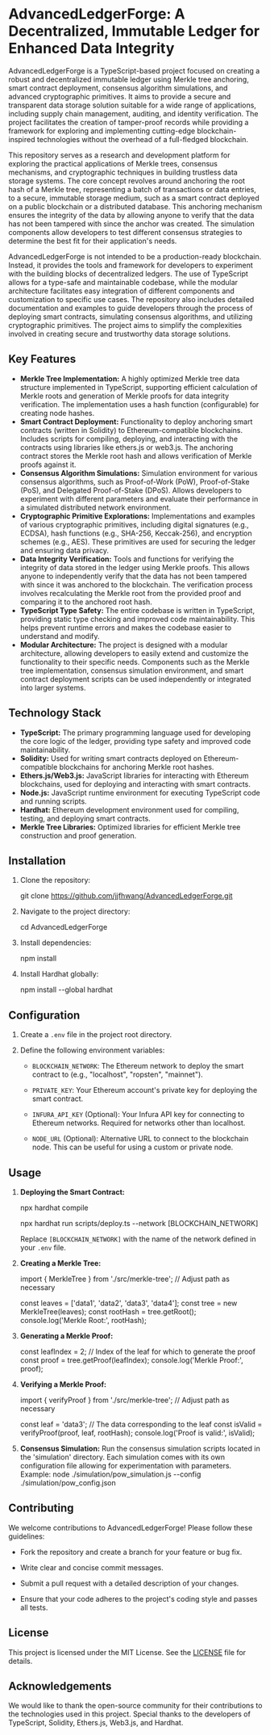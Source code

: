 # AdvancedLedgerForge: A Decentralized, Immutable Ledger for Enhanced Data Integrity

AdvancedLedgerForge is a TypeScript-based project focused on creating a robust and decentralized immutable ledger using Merkle tree anchoring, smart contract deployment, consensus algorithm simulations, and advanced cryptographic primitives. It aims to provide a secure and transparent data storage solution suitable for a wide range of applications, including supply chain management, auditing, and identity verification. The project facilitates the creation of tamper-proof records while providing a framework for exploring and implementing cutting-edge blockchain-inspired technologies without the overhead of a full-fledged blockchain.

This repository serves as a research and development platform for exploring the practical applications of Merkle trees, consensus mechanisms, and cryptographic techniques in building trustless data storage systems. The core concept revolves around anchoring the root hash of a Merkle tree, representing a batch of transactions or data entries, to a secure, immutable storage medium, such as a smart contract deployed on a public blockchain or a distributed database. This anchoring mechanism ensures the integrity of the data by allowing anyone to verify that the data has not been tampered with since the anchor was created. The simulation components allow developers to test different consensus strategies to determine the best fit for their application's needs.

AdvancedLedgerForge is not intended to be a production-ready blockchain. Instead, it provides the tools and framework for developers to experiment with the building blocks of decentralized ledgers. The use of TypeScript allows for a type-safe and maintainable codebase, while the modular architecture facilitates easy integration of different components and customization to specific use cases. The repository also includes detailed documentation and examples to guide developers through the process of deploying smart contracts, simulating consensus algorithms, and utilizing cryptographic primitives. The project aims to simplify the complexities involved in creating secure and trustworthy data storage solutions.

## Key Features

*   **Merkle Tree Implementation:** A highly optimized Merkle tree data structure implemented in TypeScript, supporting efficient calculation of Merkle roots and generation of Merkle proofs for data integrity verification. The implementation uses a hash function (configurable) for creating node hashes.
*   **Smart Contract Deployment:** Functionality to deploy anchoring smart contracts (written in Solidity) to Ethereum-compatible blockchains. Includes scripts for compiling, deploying, and interacting with the contracts using libraries like ethers.js or web3.js. The anchoring contract stores the Merkle root hash and allows verification of Merkle proofs against it.
*   **Consensus Algorithm Simulations:** Simulation environment for various consensus algorithms, such as Proof-of-Work (PoW), Proof-of-Stake (PoS), and Delegated Proof-of-Stake (DPoS). Allows developers to experiment with different parameters and evaluate their performance in a simulated distributed network environment.
*   **Cryptographic Primitive Explorations:** Implementations and examples of various cryptographic primitives, including digital signatures (e.g., ECDSA), hash functions (e.g., SHA-256, Keccak-256), and encryption schemes (e.g., AES). These primitives are used for securing the ledger and ensuring data privacy.
*   **Data Integrity Verification:** Tools and functions for verifying the integrity of data stored in the ledger using Merkle proofs. This allows anyone to independently verify that the data has not been tampered with since it was anchored to the blockchain. The verification process involves recalculating the Merkle root from the provided proof and comparing it to the anchored root hash.
*   **TypeScript Type Safety:** The entire codebase is written in TypeScript, providing static type checking and improved code maintainability. This helps prevent runtime errors and makes the codebase easier to understand and modify.
*   **Modular Architecture:** The project is designed with a modular architecture, allowing developers to easily extend and customize the functionality to their specific needs. Components such as the Merkle tree implementation, consensus simulation environment, and smart contract deployment scripts can be used independently or integrated into larger systems.

## Technology Stack

*   **TypeScript:** The primary programming language used for developing the core logic of the ledger, providing type safety and improved code maintainability.
*   **Solidity:** Used for writing smart contracts deployed on Ethereum-compatible blockchains for anchoring Merkle root hashes.
*   **Ethers.js/Web3.js:** JavaScript libraries for interacting with Ethereum blockchains, used for deploying and interacting with smart contracts.
*   **Node.js:** JavaScript runtime environment for executing TypeScript code and running scripts.
*   **Hardhat:** Ethereum development environment used for compiling, testing, and deploying smart contracts.
*   **Merkle Tree Libraries:** Optimized libraries for efficient Merkle tree construction and proof generation.

## Installation

1.  Clone the repository:

    git clone https://github.com/jjfhwang/AdvancedLedgerForge.git

2.  Navigate to the project directory:

    cd AdvancedLedgerForge

3.  Install dependencies:

    npm install

4.  Install Hardhat globally:

    npm install --global hardhat

## Configuration

1.  Create a `.env` file in the project root directory.

2.  Define the following environment variables:

    *   `BLOCKCHAIN_NETWORK`: The Ethereum network to deploy the smart contract to (e.g., "localhost", "ropsten", "mainnet").

    *   `PRIVATE_KEY`: Your Ethereum account's private key for deploying the smart contract.

    *   `INFURA_API_KEY` (Optional): Your Infura API key for connecting to Ethereum networks. Required for networks other than localhost.

    *   `NODE_URL` (Optional): Alternative URL to connect to the blockchain node. This can be useful for using a custom or private node.

## Usage

1.  **Deploying the Smart Contract:**

    npx hardhat compile

    npx hardhat run scripts/deploy.ts --network [BLOCKCHAIN_NETWORK]

    Replace `[BLOCKCHAIN_NETWORK]` with the name of the network defined in your `.env` file.

2.  **Creating a Merkle Tree:**

    import { MerkleTree } from './src/merkle-tree'; // Adjust path as necessary

    const leaves = ['data1', 'data2', 'data3', 'data4'];
    const tree = new MerkleTree(leaves);
    const rootHash = tree.getRoot();
    console.log('Merkle Root:', rootHash);

3.  **Generating a Merkle Proof:**

    const leafIndex = 2; // Index of the leaf for which to generate the proof
    const proof = tree.getProof(leafIndex);
    console.log('Merkle Proof:', proof);

4.  **Verifying a Merkle Proof:**

    import { verifyProof } from './src/merkle-tree'; // Adjust path as necessary

    const leaf = 'data3'; // The data corresponding to the leaf
    const isValid = verifyProof(proof, leaf, rootHash);
    console.log('Proof is valid:', isValid);

5. **Consensus Simulation:**
  Run the consensus simulation scripts located in the 'simulation' directory. Each simulation comes with its own configuration file allowing for experimentation with parameters. Example:
  node ./simulation/pow_simulation.js --config ./simulation/pow_config.json

## Contributing

We welcome contributions to AdvancedLedgerForge! Please follow these guidelines:

*   Fork the repository and create a branch for your feature or bug fix.

*   Write clear and concise commit messages.

*   Submit a pull request with a detailed description of your changes.

*   Ensure that your code adheres to the project's coding style and passes all tests.

## License

This project is licensed under the MIT License. See the [LICENSE](https://github.com/jjfhwang/AdvancedLedgerForge/blob/main/LICENSE) file for details.

## Acknowledgements

We would like to thank the open-source community for their contributions to the technologies used in this project. Special thanks to the developers of TypeScript, Solidity, Ethers.js, Web3.js, and Hardhat.